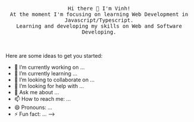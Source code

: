 <p align="center">
  <br><br>
  <samp>  
    <br>Hi there 👋 I'm Vinh!
    <br>At the moment I'm focusing on learning Web Development in Javascript/Typescript.
    <br>Learning and developing my skills on Web and Software Developing.
</samp>
 <br><br><br>
</p>
Here are some ideas to get you started:

- 🔭 I’m currently working on ...
- 🌱 I’m currently learning ...
- 👯 I’m looking to collaborate on ...
- 🤔 I’m looking for help with ...
- 💬 Ask me about ...
- 📫 How to reach me: ...
- 😄 Pronouns: ...
- ⚡ Fun fact: ...
-->
